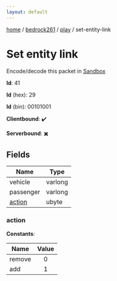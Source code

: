 ```yaml
---
layout: default
---
```


[home](/)  /  [bedrock261](/protocol/bedrock261)  /  [play](/protocol/bedrock261/play)  /  set-entity-link

# Set entity link

Encode/decode this packet in [Sandbox](../../../sandbox/bedrock261#Play.SetEntityLink)

**Id**: 41

**Id** (hex): 29

**Id** (bin): 00101001

**Clientbound**: ✔️

**Serverbound**: ✖️

## Fields

Name | Type
---|---
vehicle | varlong
passenger | varlong
[action](#action) | ubyte

### action

**Constants**:

Name | Value
---|:---:
remove | 0
add | 1
